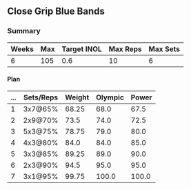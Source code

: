 ## Close Grip Blue Bands

### Summary

Weeks | Max | Target INOL | Max Reps | Max Sets
--- | --- | --- | --- | ---
6 | 105 | 0.6 | 10 | 6

#### Plan

 ... | Sets/Reps | Weight | Olympic | Power
--- | --- | --- | --- | ---
1 | 3x7@65% | 68.25 | 68.0 | 67.5
2 | 2x9@70% | 73.5 | 74.0 | 72.5
3 | 5x3@75% | 78.75 | 79.0 | 80.0
4 | 4x3@80% | 84.0 | 84.0 | 85.0
5 | 3x3@85% | 89.25 | 89.0 | 90.0
6 | 2x3@90% | 94.5 | 95.0 | 95.0
7 | 3x1@95% | 99.75 | 100.0 | 100.0

